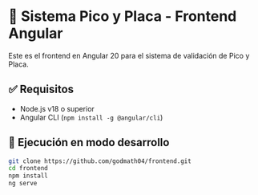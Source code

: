 # 🚗 Sistema Pico y Placa - Frontend Angular

Este es el frontend en Angular 20 para el sistema de validación de Pico y Placa.

## ✅ Requisitos
- Node.js v18 o superior
- Angular CLI (`npm install -g @angular/cli`)

## 🧪 Ejecución en modo desarrollo

```bash
git clone https://github.com/godmath04/frontend.git
cd frontend
npm install
ng serve
